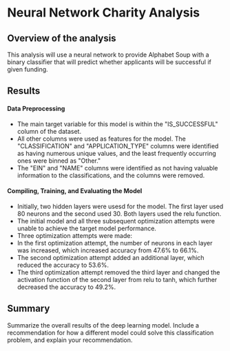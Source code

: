 # Neural Network Charity Analysis

## Overview of the analysis

This analysis will use a neural network to provide Alphabet Soup with a binary classifier that will predict whether applicants will be successful if given funding.

## Results

#### Data Preprocessing
- The main target variable for this model is within the "IS_SUCCESSFUL" column of the dataset.
- All other columns were used as features for the model. The "CLASSIFICATION" and "APPLICATION_TYPE" columns were identified as having numerous unique values, and the least frequently occurring ones were binned as "Other." 
- The "EIN" and "NAME" columns were identified as not having valuable information to the classifications, and the columns were removed.

#### Compiling, Training, and Evaluating the Model
- Initially, two hidden layers were usesd for the model. The first layer used 80 neurons and the second used 30. Both layers used the relu function.
- The initial model and all three subsequent optimization attempts were unable to achieve the target model performance.
- Three optimization attempts were made: 
 - In the first optimization attempt, the number of neurons in each layer was increased, which increased accuracy from 47.6% to 66.1%. 
 - The second optimization attempt added an additional layer, which reduced the accuracy to 53.6%. 
 - The third optimization attempt removed the third layer and changed the activation function of the second layer from relu to tanh, which further decreased the accuracy to 49.2%.

## Summary

Summarize the overall results of the deep learning model. Include a recommendation for how a different model could solve this classification problem, and explain your recommendation.
